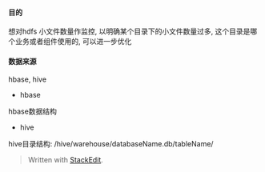 #### 目的 
想对hdfs 小文件数量作监控, 以明确某个目录下的小文件数量过多, 这个目录是哪个业务或者组件使用的, 可以进一步优化

#### 数据来源
hbase, hive

* hbase

hbase数据结构

* hive 

hive目录结构: /hive/warehouse/databaseName.db/tableName/



> Written with [StackEdit](https://stackedit.io/).
<!--stackedit_data:
eyJoaXN0b3J5IjpbMjAxNjA4NjgzXX0=
-->